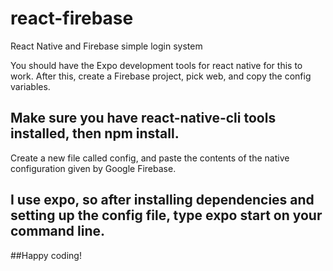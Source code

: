 # react-firebase
React Native and Firebase simple login system

You should have the Expo development tools for react native for this to work.
After this, create a Firebase project, pick web, and copy the config variables.

## Make sure you have react-native-cli tools installed, then npm install.

Create a new file called config, and paste the contents of the native configuration given by Google Firebase.

##  I use expo, so after installing dependencies and setting up the config file, type expo start on your command line.

##Happy coding!

